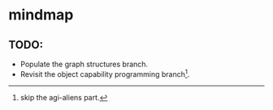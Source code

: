 # mindmap
## TODO:
- Populate the graph structures branch.
- Revisit the object capability programming branch[^1].

[^1]: skip the agi-aliens part.
